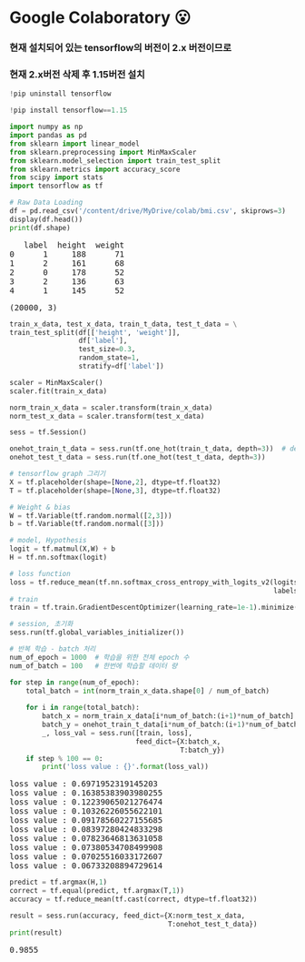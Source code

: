 # Google Colaboratory 😮
### 현재 설치되어 있는 tensorflow의 버전이 2.x 버전이므로

### 현재 2.x버전 삭제 후 1.15버전 설치
```python
!pip uninstall tensorflow
```

```python
!pip install tensorflow==1.15
```

```python
import numpy as np
import pandas as pd
from sklearn import linear_model
from sklearn.preprocessing import MinMaxScaler
from sklearn.model_selection import train_test_split
from sklearn.metrics import accuracy_score
from scipy import stats
import tensorflow as tf

# Raw Data Loading
df = pd.read_csv('/content/drive/MyDrive/colab/bmi.csv', skiprows=3)
display(df.head())
print(df.shape)
```

<pre>
   label  height  weight
0      1     188      71
1      2     161      68
2      0     178      52
3      2     136      63
4      1     145      52
</pre>
<pre>
(20000, 3)
</pre>

```python
train_x_data, test_x_data, train_t_data, test_t_data = \
train_test_split(df[['height', 'weight']],
                 df['label'],
                 test_size=0.3,
                 random_state=1,
                 stratify=df['label'])

scaler = MinMaxScaler()
scaler.fit(train_x_data)

norm_train_x_data = scaler.transform(train_x_data)
norm_test_x_data = scaler.transform(test_x_data)
```


```python
sess = tf.Session()

onehot_train_t_data = sess.run(tf.one_hot(train_t_data, depth=3))  # depth는 class의 개수
onehot_test_t_data = sess.run(tf.one_hot(test_t_data, depth=3))

# tensorflow graph 그리기
X = tf.placeholder(shape=[None,2], dtype=tf.float32)
T = tf.placeholder(shape=[None,3], dtype=tf.float32)

# Weight & bias
W = tf.Variable(tf.random.normal([2,3]))
b = tf.Variable(tf.random.normal([3]))

# model, Hypothesis
logit = tf.matmul(X,W) + b
H = tf.nn.softmax(logit)

# loss function
loss = tf.reduce_mean(tf.nn.softmax_cross_entropy_with_logits_v2(logits=logit,
                                                                 labels=T))
# train
train = tf.train.GradientDescentOptimizer(learning_rate=1e-1).minimize(loss)

# session, 초기화
sess.run(tf.global_variables_initializer())

# 반복 학습 - batch 처리
num_of_epoch = 1000  # 학습을 위한 전체 epoch 수
num_of_batch = 100   # 한번에 학습할 데이터 량

for step in range(num_of_epoch):
    total_batch = int(norm_train_x_data.shape[0] / num_of_batch)
    
    for i in range(total_batch):
        batch_x = norm_train_x_data[i*num_of_batch:(i+1)*num_of_batch]
        batch_y = onehot_train_t_data[i*num_of_batch:(i+1)*num_of_batch]
        _, loss_val = sess.run([train, loss], 
                               feed_dict={X:batch_x,
                                          T:batch_y})                           
    if step % 100 == 0:
        print('loss value : {}'.format(loss_val))
```

<pre>
loss value : 0.6971952319145203
loss value : 0.16385383903980255
loss value : 0.12239065021276474
loss value : 0.10326226055622101
loss value : 0.09178560227155685
loss value : 0.08397280424833298
loss value : 0.07823646813631058
loss value : 0.07380534708499908
loss value : 0.07025516033172607
loss value : 0.06733208894729614
</pre>

```python
predict = tf.argmax(H,1)
correct = tf.equal(predict, tf.argmax(T,1))
accuracy = tf.reduce_mean(tf.cast(correct, dtype=tf.float32))

result = sess.run(accuracy, feed_dict={X:norm_test_x_data,
                                       T:onehot_test_t_data})
print(result)
```

<pre>
0.9855
</pre>
